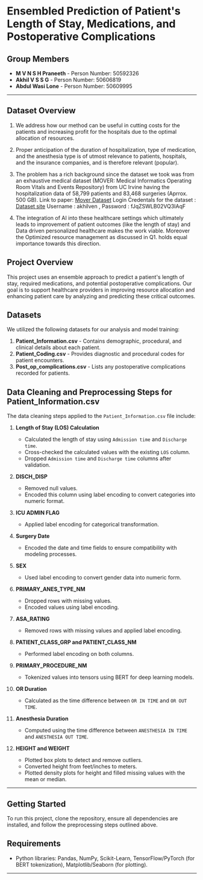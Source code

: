 # Ensembled Prediction of Patient's Length of Stay, Medications, and Postoperative Complications

## Group Members
- **M V N S H Praneeth** - Person Number: 50592326
- **Akhil V S S G** - Person Number: 50606819
- **Abdul Wasi Lone** - Person Number: 50609995

---
## Dataset Overview
1. We address how our method can be useful in cutting costs for the patients and increasing profit for the hospitals due to the optimal allocation of resources.

2. Proper anticipation of the duration of hospitalization, type of medication, and the anesthesia type is of utmost relevance to patients, hospitals, and the insurance companies, and is therefore relevant (popular).

3. The problem has a rich background since the dataset we took was from an exhaustive medical dataset (MOVER: Medical Informatics Operating Room Vitals and Events Repository) from UC Irvine having the hospitalization data of 58,799 patients and 83,468 surgeries (Aprrox. 500 GB). Link to paper: [Mover Dataset](https://www.medrxiv.org/content/10.1101/2023.03.03.23286777v2.full.pdf)
Login Credentals for the dataset : [Dataset site](https://mover-download.ics.uci.edu/) Username : akhilven , Password : fJqZSWLB02VQ3IAqF 

5. The integration of AI into these healthcare settings which ultimately leads to improvement of patient outcomes (like the length of stay) and Data driven personalized healthcare makes the work viable. Moreover the Optimized resource management as discussed in Q1. holds equal importance towards this direction.

## Project Overview
This project uses an ensemble approach to predict a patient's length of stay, required medications, and potential postoperative complications. Our goal is to support healthcare providers in improving resource allocation and enhancing patient care by analyzing and predicting these critical outcomes.

## Datasets
We utilized the following datasets for our analysis and model training:

1. **Patient_Information.csv** - Contains demographic, procedural, and clinical details about each patient.
2. **Patient_Coding.csv** - Provides diagnostic and procedural codes for patient encounters.
3. **Post_op_complications.csv** - Lists any postoperative complications recorded for patients.

## Data Cleaning and Preprocessing Steps for Patient_Information.csv

The data cleaning steps applied to the `Patient_Information.csv` file include:

1. **Length of Stay (LOS) Calculation**
   - Calculated the length of stay using `Admission time` and `Discharge time`.
   - Cross-checked the calculated values with the existing `LOS` column.
   - Dropped `Admission time` and `Discharge time` columns after validation.

2. **DISCH_DISP**  
   - Removed null values.
   - Encoded this column using label encoding to convert categories into numeric format.

3. **ICU ADMIN FLAG**  
   - Applied label encoding for categorical transformation.

4. **Surgery Date**  
   - Encoded the date and time fields to ensure compatibility with modeling processes.

5. **SEX**  
   - Used label encoding to convert gender data into numeric form.

6. **PRIMARY_ANES_TYPE_NM**  
   - Dropped rows with missing values.
   - Encoded values using label encoding.

7. **ASA_RATING**  
   - Removed rows with missing values and applied label encoding.

8. **PATIENT_CLASS_GRP and PATIENT_CLASS_NM**  
   - Performed label encoding on both columns.

9. **PRIMARY_PROCEDURE_NM**  
   - Tokenized values into tensors using BERT for deep learning models.

10. **OR Duration**  
    - Calculated as the time difference between `OR IN TIME` and `OR OUT TIME`.

11. **Anesthesia Duration**  
    - Computed using the time difference between `ANESTHESIA IN TIME` and `ANESTHESIA OUT TIME`.

12. **HEIGHT and WEIGHT**  
    - Plotted box plots to detect and remove outliers.
    - Converted height from feet/inches to meters.
    - Plotted density plots for height and filled missing values with the mean or median.

---

## Getting Started
To run this project, clone the repository, ensure all dependencies are installed, and follow the preprocessing steps outlined above.

## Requirements
- Python libraries: Pandas, NumPy, Scikit-Learn, TensorFlow/PyTorch (for BERT tokenization), Matplotlib/Seaborn (for plotting).

---


